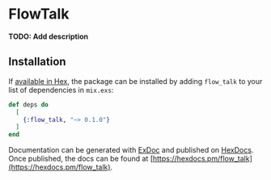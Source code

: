 # FlowTalk

**TODO: Add description**

## Installation

If [available in Hex](https://hex.pm/docs/publish), the package can be installed
by adding `flow_talk` to your list of dependencies in `mix.exs`:

```elixir
def deps do
  [
    {:flow_talk, "~> 0.1.0"}
  ]
end
```

Documentation can be generated with [ExDoc](https://github.com/elixir-lang/ex_doc)
and published on [HexDocs](https://hexdocs.pm). Once published, the docs can
be found at [https://hexdocs.pm/flow_talk](https://hexdocs.pm/flow_talk).


